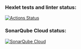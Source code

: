 ### Hexlet tests and linter status:

[![Actions Status](https://github.com/la-moche/frontend-project-44/actions/workflows/hexlet-check.yml/badge.svg)](https://github.com/la-moche/frontend-project-44/actions)

### SonarQube Cloud status:

[![SonarQube Cloud](https://sonarcloud.io/images/project_badges/sonarcloud-light.svg)](https://sonarcloud.io/summary/new_code?id=la-moche_frontend-project-44)
